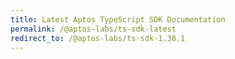 ```yaml
---
title: Latest Aptos TypeScript SDK Documentation
permalink: /@aptos-labs/ts-sdk-latest
redirect_to: /@aptos-labs/ts-sdk-1.38.1
---
```

